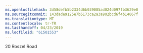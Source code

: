 ```yaml
---
ms.openlocfilehash: 3d58defb5b2334d6b039085ad024d097fb3629e0
ms.sourcegitcommit: 143dade9125e7b5173ca2a3a902bcd6f4b14067f
ms.translationtype: MT
ms.contentlocale: tr-TR
ms.lasthandoff: 04/23/2019
ms.locfileid: "61501553"
---
```

20 Roszel Road